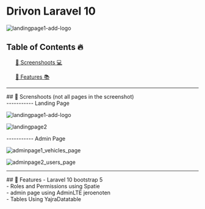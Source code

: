 # Drivon Laravel 10
![landingpage1-add-logo](https://github.com/aslan-asilon31/drivon_laravel10/assets/116990574/05a12d58-18d1-4768-bcf6-0486e51393e7)

## Table of Contents 🔥

<div class="">
<ol>
<a href="#screenshoot">💠 Screenshoots 💻</a>
</ol>

<ol>
<a href="#feature">💠 Features 📚</a>
</ol>


</div>

<hr>

<div class="" id="screenshoot">
## 💠 Screnshoots (not all pages in the screenshot) <br>
----------- Landing Page

![landingpage1-add-logo](https://github.com/aslan-asilon31/drivon_laravel10/assets/116990574/05a12d58-18d1-4768-bcf6-0486e51393e7)

![landingpage2](https://github.com/aslan-asilon31/drivon_laravel10/assets/116990574/6931c784-b4ef-4c7e-b16f-9ebcbd5aed72)

----------- Admin Page

![adminpage1_vehicles_page](https://github.com/aslan-asilon31/drivon_laravel10/assets/116990574/dd1eedb0-0a61-401f-a365-1d2cd248447d)

![adminpage2_users_page](https://github.com/aslan-asilon31/drivon_laravel10/assets/116990574/dc62977c-79de-4166-bd17-dea3f8f1f8d3)


</div>

<hr>


<div class="" id="feature">
## 💠 Features
- Laravel 10 bootstrap 5<br>
- Roles and Permissions using Spatie<br>
- admin page using AdminLTE jeroenoten<br>
- Tables Using YajraDatatable<br>
</div>





